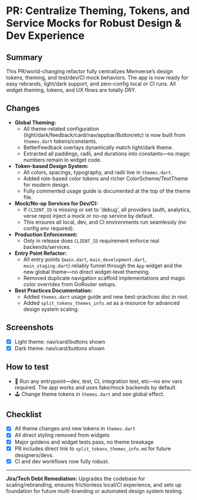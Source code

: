 # PR: Centralize Theming, Tokens, and Service Mocks for Robust Design & Dev Experience

## Summary

This PR/world-changing refactor fully centralizes Memverse’s design tokens, theming, and test/dev/CI
mock behaviors. The app is now ready for easy rebrands, light/dark support, and zero-config local or
CI runs. All widget theming, tokens, and UX flows are totally DRY.

## Changes

- **Global Theming:**
    - All theme-related configuration (light/dark/feedback/card/nav/appbar/Button/etc) is now built
      from `themes.dart` tokens/constants.
    - BetterFeedback overlays dynamically match light/dark theme.
    - Extracted all paddings, radii, and durations into constants—no magic numbers remain in widget
      code.
- **Token-based Design System:**
    - All colors, spacings, typography, and radii live in `themes.dart`.
    - Added role-based color tokens and richer ColorScheme/TextTheme for modern design.
    - Fully commented usage guide is documented at the top of the theme file.
- **Mock/No-op Services for Dev/CI:**
    - If `CLIENT_ID` is missing or set to 'debug', all providers (auth, analytics, verse repo)
      inject a mock or no-op service by default.
    - This ensures all local, dev, and CI environments run seamlessly (no config env required).
- **Production Enforcement:**
    - Only in release does `CLIENT_ID` requirement enforce real backends/services.
- **Entry Point Refactor:**
    - All entry points (`main.dart`, `main_development.dart`, `main_staging.dart`) reliably funnel
      through the `App` widget and the new global theme—no direct widget-level themeing.
    - Removed duplicate navigation scaffold implementations and magic color overrides from GoRouter
      setups.
- **Best Practices Documentation:**
    - Added `themes.dart` usage guide and new best-practices doc in root.
    - Added `split_tokens_themes_info.md` as a resource for advanced design system scaling.

## Screenshots

- [x] Light theme: nav/card/buttons shown
- [x] Dark theme: nav/card/buttons shown

## How to test

- 🍃 Run any entrypoint—dev, test, CI, integration test, etc—no env vars required. The app works and
  uses fake/mock backends by default.
- 🕹️ Change theme tokens in `themes.dart` and see global effect.

## Checklist

- [x] All theme changes and new tokens in `themes.dart`
- [x] All direct styling removed from widgets
- [x] Major goldens and widget tests pass, no theme breakage
- [x] PR includes direct link to `split_tokens_themes_info.md` for future designers/devs.
- [x] CI and dev workflows now fully robust.

---
**Jira/Tech Debt Remediation:**
Upgrades the codebase for scaling/rebranding, ensures frictionless local/CI experience, and sets up
foundation for future multi-branding or automated design system testing.
